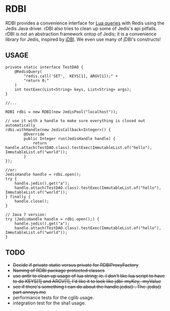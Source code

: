 RDBI
====

RDBI provides a convenience interface for [Lua queries](http://redis.io/commands/eval) with Redis using the Jedis Java driver. rDBI also tries to clean up some of Jedis's api pitfalls. rDBI is not an abstraction framework ontop of Jedis; it is a convenience library for Jedis, inspired by [jDBI](http://jdbi.org/). We even use many of jDBI's constructs!


USAGE
-----

	private static interface TestDAO {
		@RedisQuery(
	    	"redis.call('SET',  KEYS[1], ARGV[1]);" +
	        "return 0;"
	    )
	    int testExec(List<String> keys, List<String> args);
	}
	
	//...
	
	RDBI rdbi = new RDBI(new JedisPool("localhost"));

	// use it with a handle to make sure everything is closed out automatically
	rdbi.withHandle(new JedisCallback<Integer>() {
			@Override
	        public Integer run(JedisHandle handle) {
	        	return handle.attach(TestDAO.class).testExec(ImmutableList.of("hello"), ImmutableList.of("world"));
	        }
	});
	
	//or:
	JedisHandle handle = rdbi.open();
	try {
		handle.jedis().get("a");
		handle.attach(TestDAO.class).testExec(ImmutableList.of("hello"), ImmutableList.of("world"));
	} finally {
		handle.close();
	}
	
	// Java 7 version:
	try (JedisHandle handle = rdbi.open();) {
		handle.jedis().get("a");
		handle.attach(TestDAO.class).testExec(ImmutableList.of("hello"), ImmutableList.of("world"));
	}

TODO
----

- ~~Decide if private static versus private for RDBIProxyFactory~~
- ~~Naming of RDBI package protected classes~~
- ~~use antlr to clean up usage of lua string; ie. I don't like lua script to have to do KEYS[1] and ARGV[1], I'd like it to look like jdbi :myKey, :myValue~~
- ~~see if there's something I can do about the handle.jedis() . The .jedis() part annoys me~~
- performance tests for the cglib usage.
- integration test for the sha1 usage.


